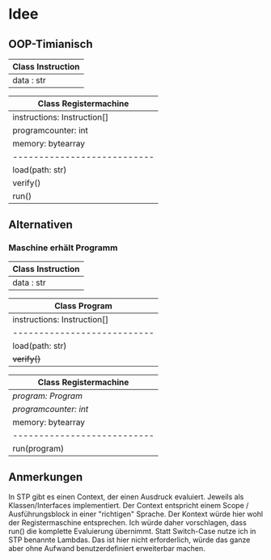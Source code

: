 # Idee

## OOP-Timianisch

| Class Instruction       |
| ----------------------- |
| data : str              |

| Class Registermachine       |
| --------------------------- |
| instructions: Instruction[] |
| programcounter: int         |
| memory: bytearray           |
| --------------------------- |
| load(path: str)             |
| verify()                    |
| run()                       |

## Alternativen

### Maschine erhält Programm

| Class Instruction       |
| ----------------------- |
| data : str              |

| Class Program               |
| --------------------------- |
| instructions: Instruction[] |
| --------------------------- |
| load(path: str)             |
| ~~verify()~~                |

| Class Registermachine       |
| --------------------------- |
| *program: Program*          |
| *programcounter: int*       |
| memory: bytearray           |
| --------------------------- |
| run(program)                |

## Anmerkungen

In STP gibt es einen Context, der einen Ausdruck evaluiert.
Jeweils als Klassen/Interfaces implementiert.
Der Context entspricht einem Scope / Ausführungsblock in einer "richtigen" Sprache.
Der Kontext würde hier wohl der Registermaschine entsprechen.
Ich würde daher vorschlagen, dass run() die komplette Evaluierung übernimmt.
Statt Switch-Case nutze ich in STP benannte Lambdas.
Das ist hier nicht erforderlich, würde das ganze aber ohne Aufwand benutzerdefiniert erweiterbar machen.
